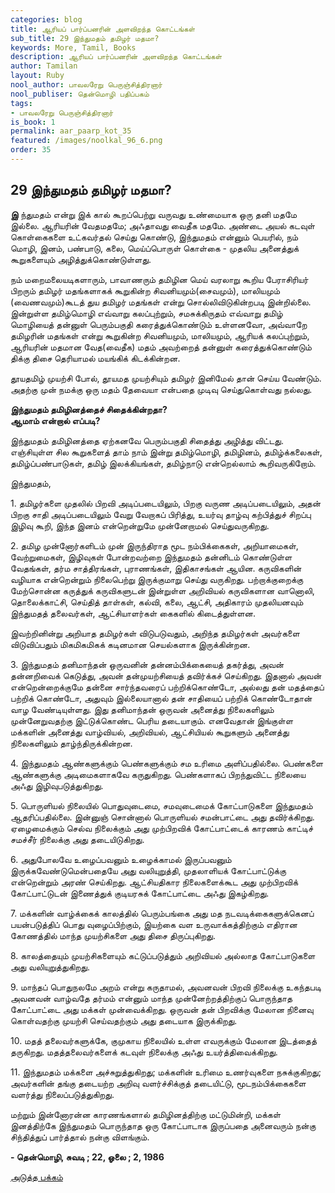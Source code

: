 ```yaml
---
categories: blog
title: ஆரியப் பார்ப்பனரின் அளவிறந்த கொட்டங்கள்
sub_title: 29 ﻿இந்துமதம் தமிழர் மதமா?
keywords: More, Tamil, Books
description: ஆரியப் பார்ப்பனரின் அளவிறந்த கொட்டங்கள்
author: Tamilan
layout: Ruby
nool_author: பாவலரேறு பெருஞ்சித்திரனார்
nool_publiser: தென்மொழி பதிப்பகம்
tags: 
- பாவலரேறு பெருஞ்சித்திரனார்
is_book: 1
permalink: aar_paarp_kot_35
featured: /images/noolkal_96_6.png
order: 35
---
```



## 29 ﻿இந்துமதம் தமிழர் மதமா?

**இ** ந்துமதம் என்று இக் கால் கூறப்பெற்று வருவது உண்மையாக ஒரு தனி மதமே இல்லை. ஆரியரின் வேதமதமே; அஃதாவது வைதீக மதமே. அண்டை அயல் கடவுள் கொள்கைகளை உட்கவர்தல் செய்து கொண்டு, இந்துமதம் என்னும் பெயரில், நம் மொழி, இனம், பண்பாடு, கலை, மெய்ப்பொருள் கொள்கை - முதலிய அனைத்துக் கூறுகளையும் அழித்துக்கொண்டுள்ளது.

நம் மறைமலையடிகளாரும், பாவாணரும் தமிழின மெய் வரலாறு கூறிய பேராசிரியர் பிறரும் தமிழர் மதங்களாகக் கூறுகின்ற சிவனியமும்(சைவமும்), மாலியமும் (வைணவமும்)கூடத் துய தமிழர் மதங்கள் என்று சொல்லிவிடுகின்றபடி இன்றில்லை. இன்றுள்ள தமிழ்மொழி எவ்வாறு கலப்புற்றும், சமசுக்கிருதம் எவ்வாறு தமிழ் மொழியைத் தன்னுள் பெரும்பகுதி கரைத்துக்கொண்டும் உள்ளனவோ, அவ்வாறே தமிழரின் மதங்கள் என்று கூறுகின்ற சிவனியமும், மாலியமும், ஆரியக் கலப்புற்றும், ஆரியரின் மதமான வேத(வைதீக) மதம் அவற்றைத் தன்னுள் கரைத்துக்கொண்டும் திக்கு திசை தெரியாமல் மயங்கிக் கிடக்கின்றன.

தூயதமிழ் முயற்சி போல், தூயமத முயற்சியும் தமிழர் இனிமேல் தான் செய்ய வேண்டும். அதற்கு முன் நமக்கு ஒரு மதம் தேவையா என்பதை முடிவு செய்துகொள்வது நல்லது.

**இந்துமதம் தமிழினத்தைச் சிதைக்கின்றதா?  
ஆமாம் என்றால் எப்படி?**

இந்துமதம் தமிழினத்தை ஏற்கனவே பெரும்பகுதி சிதைத்து அழித்து விட்டது. எஞ்சியுள்ள சில கூறுகளைத் தாம் நாம் இன்று தமிழ்மொழி, தமிழினம், தமிழ்க்கலைகள், தமிழ்ப்பண்பாடுகள், தமிழ் இலக்கியங்கள், தமிழ்நாடு என்றெல்லாம் கூறிவருகிறோம்.

இந்துமதம்,

1\. தமிழர்களை முதலில் பிறவி அடிப்படையிலும், பிறகு வருண அடிப்படையிலும், அதன் பிறகு சாதி அடிப்படையிலும் வேறு வேறாகப் பிரித்து, உயர்வு தாழ்வு கற்பித்துச் சிறப்பு இழிவு கூறி, இந்த இனம் என்றென்றுமே முன்னேறாமல் செய்துவருகிறது.

2\. தமிழ முன்னோர்களிடம் முன் இருந்திராத மூட நம்பிக்கைகள், அறியாமைகள், வேற்றுமைகள், இழிவுகள் போன்றவற்றை இந்துமதம் தன்னிடம் கொண்டுள்ள வேதங்கள், தர்ம சாத்திரங்கள், புராணங்கள், இதிகாசங்கள் ஆயின. கருவிகளின் வழியாக என்றென்றும் நிலைபெற்று இருக்குமாறு செய்து வருகிறது. பற்றாக்குறைக்கு மேற்சொன்ன கருத்துக் கருவிகளுடன் இன்றுள்ள அறிவியல் கருவிகளான வானொலி, தொலைக்காட்சி, செய்தித் தாள்கள், கல்வி, கலை, ஆட்சி, அதிகாரம் முதலியனவும் இந்துமதத் தலைவர்கள், ஆட்சியாளர்கள் கைகளில் கிடைத்துள்ளன.

இவற்றினின்று அறியாத தமிழர்கள் விடுபடுவதும், அறிந்த தமிழர்கள் அவர்களை விடுவிப்பதும் மிகமிகமிகக் கடினமான செயல்களாக இருக்கின்றன.

3\. இந்துமதம் தனிமாந்தன் ஒருவனின் தன்னம்பிக்கையைத் தகர்த்து, அவன் தன்னறிவைக் கெடுத்து, அவன் தன்முயற்சியைத் தவிர்க்கச் செய்கிறது. இதனால் அவன் என்றென்றைக்குமே தன்னை சார்ந்தவரைப் பற்றிக்கொண்டோ, அல்லது தன் மதத்தைப் பற்றிக் கொண்டோ, அதுவும் இல்லையானால் தன் சாதியைப் பற்றிக் கொண்டோதான் வாழ வேண்டியுள்ளது. இது தனிமாந்தன் ஒருவன் அனைத்து நிலைகளிலும் முன்னேறுவதற்கு இட்டுக்கொண்ட பெரிய தடையாகும். எனவேதான் இங்குள்ள மக்களின் அனைத்து வாழ்வியல், அறிவியல், ஆட்சியியல் கூறுகளும் அனைத்து நிலைகளிலும் தாழ்ந்திருக்கின்றன.

4\. இந்துமதம் ஆண்களுக்கும் பெண்களுக்கும் சம உரிமை அளிப்பதில்லை. பெண்களை ஆண்களுக்கு அடிமைகளாகவே கருதுகிறது. பெண்களாகப் பிறந்துவிட்ட நிலையை அஃது இழிவுபடுத்துகிறது.

5\. பொருளியல் நிலையில் பொதுவுடைமை, சமவுடைமைக் கோட்பாடுகளை இந்துமதம் ஆதரிப்பதில்லை. இன்னுஞ் சொன்னால் பொருளியல் சமன்பாட்டை அது தவிர்க்கிறது. ஏழைமைக்கும் செல்வ நிலைக்கும் அது முற்பிறவிக் கோட்பாட்டைக் காரணம் காட்டிச் சமச்சீர் நிலைக்கு அது தடையிடுகிறது.

6\. அதுபோலவே உழைப்பவனும் உழைக்காமல் இருப்பவனும் இருக்கவேண்டுமென்பதையே அது வலியுறுத்தி, முதலாளியக் கோட்பாட்டுக்கு என்றென்றும் அரண் செய்கிறது. ஆட்சியதிகார நிலைகளைக்கூட அது முற்பிறவிக் கோட்பாட்டுடன் இணைத்துக் குடியரசுக் கோட்பாட்டை அஃது இகழ்கிறது.

7\. மக்களின் வாழ்க்கைக் காலத்தில் பெரும்பங்கை அது மத நடவடிக்கைகளுக்கெனப் பயன்படுத்திப் பொது வுழைப்பிற்கும், இயற்கை வள உருவாக்கத்திற்கும் எதிரான கோணத்தில் மாந்த முயற்சிகளை அது திசை திருப்புகிறது.

8\. காலத்தையும் முயற்சிகளையும் கட்டுப்படுத்தும் அறிவியல் அல்லாத கோட்பாடுகளை அது வலியுறுத்துகிறது.

9\. மாந்தப் பொதுநலமே அறம் என்று கருதாமல், அவனவன் பிறவி நிலைக்கு உகந்தபடி அவனவன் வாழ்வதே தர்மம் என்னும் மாந்த முன்னேற்றத்திற்குப் பொருந்தாத கோட்பாட்டை அது மக்கள் முன்வைக்கிறது. ஒருவன் தன் பிறவிக்கு மேலான நினைவு கொள்வதற்கு முயற்சி செய்வதற்கும் அது தடையாக இருக்கிறது.

10\. மதத் தலைவர்களுக்கே, குமுகாய நிலையில் உள்ள எவருக்கும் மேலான இடத்தைத் தருகிறது. மதத்தலைவர்களைக் கடவுள் நிலைக்கு அஃது உயர்த்திவைக்கிறது.

11\. இந்துமதம் மக்களை அச்சுறுத்துகிறது; மக்களின் உரிமை உணர்வுகளை நசுக்குகிறது; அவர்களின் தங்கு தடையற்ற அறிவு வளர்ச்சிக்குத் தடையிட்டு, மூடநம்பிக்கைகளை வளர்த்து நிலைப்படுத்துகிறது.

மற்றும் இன்னோரன்ன காரணங்களால் தமிழினத்திற்கு மட்டுமின்றி, மக்கள் இனத்திற்கே இந்துமதம் பொருந்தாத ஒரு கோட்பாடாக இருப்பதை அனைவரும் நன்கு சிந்தித்துப் பார்த்தால் நன்கு விளங்கும்.

**\- தென்மொழி, சுவடி ; 22, ஓலை ; 2, 1986**

[அடுத்த பக்கம்](aar_paarp_kot_36)